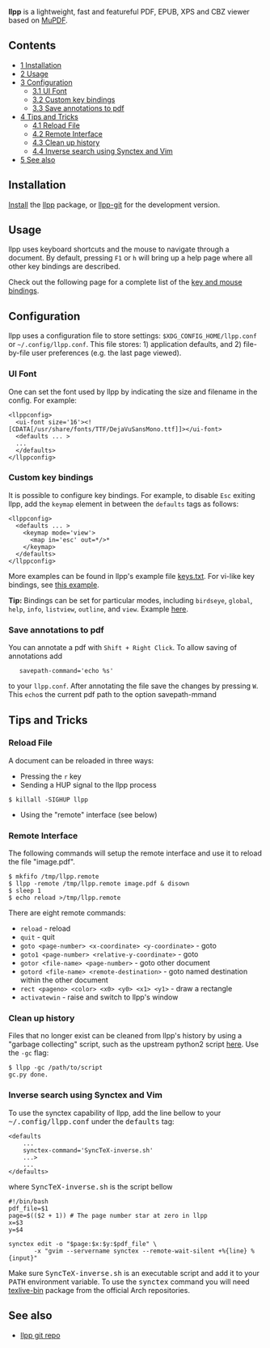 **llpp** is a lightweight, fast and featureful PDF, EPUB, XPS and CBZ viewer based on [MuPDF](/index.php/MuPDF "MuPDF").

## Contents

*   [1 Installation](#Installation)
*   [2 Usage](#Usage)
*   [3 Configuration](#Configuration)
    *   [3.1 UI Font](#UI_Font)
    *   [3.2 Custom key bindings](#Custom_key_bindings)
    *   [3.3 Save annotations to pdf](#Save_annotations_to_pdf)
*   [4 Tips and Tricks](#Tips_and_Tricks)
    *   [4.1 Reload File](#Reload_File)
    *   [4.2 Remote Interface](#Remote_Interface)
    *   [4.3 Clean up history](#Clean_up_history)
    *   [4.4 Inverse search using Synctex and Vim](#Inverse_search_using_Synctex_and_Vim)
*   [5 See also](#See_also)

## Installation

[Install](/index.php/Install "Install") the [llpp](https://aur.archlinux.org/packages/llpp/) package, or [llpp-git](https://aur.archlinux.org/packages/llpp-git/) for the development version.

## Usage

llpp uses keyboard shortcuts and the mouse to navigate through a document. By default, pressing `F1` or `h` will bring up a help page where all other key bindings are described.

Check out the following page for a complete list of the [key and mouse bindings](http://repo.or.cz/w/llpp.git/blob_plain/master:/KEYS).

## Configuration

llpp uses a configuration file to store settings: `$XDG_CONFIG_HOME/llpp.conf` or `~/.config/llpp.conf`. This file stores: 1) application defaults, and 2) file-by-file user preferences (e.g. the last page viewed).

### UI Font

One can set the font used by llpp by indicating the size and filename in the config. For example:

```
<llppconfig>
  <ui-font size='16'><![CDATA[/usr/share/fonts/TTF/DejaVuSansMono.ttf]]></ui-font>
  <defaults ... >
  ...
  </defaults>
</llppconfig>

```

### Custom key bindings

It is possible to configure key bindings. For example, to disable `Esc` exiting llpp, add the `keymap` element in between the `defaults` tags as follows:

```
<llppconfig>
  <defaults ... >
    <keymap mode='view'>
      <map in='esc' out=*/>*
    </keymap>
  </defaults>
</llppconfig>

```

More examples can be found in llpp's example file [keys.txt](http://repo.or.cz/w/llpp.git/blob/HEAD:/misc/keys.txt). For vi-like key bindings, see [this example](https://gist.github.com/Earnestly/7608794).

**Tip:** Bindings can be set for particular modes, including `birdseye`, `global`, `help`, `info`, `listview`, `outline`, and `view`. Example [here](https://gist.github.com/holomorph/9d8e5f483465d92ee69c).

### Save annotations to pdf

You can annotate a pdf with `Shift + Right Click`. To allow saving of annotations add

```
   savepath-command='echo %s'

```

to your `llpp.conf`. After annotating the file save the changes by pressing `W`. This `echo`s the current pdf path to the option savepath-mmand

## Tips and Tricks

### Reload File

A document can be reloaded in three ways:

*   Pressing the `r` key
*   Sending a HUP signal to the llpp process

```
$ killall -SIGHUP llpp

```

*   Using the "remote" interface (see below)

### Remote Interface

The following commands will setup the remote interface and use it to reload the file "image.pdf".

```
$ mkfifo /tmp/llpp.remote
$ llpp -remote /tmp/llpp.remote image.pdf & disown
$ sleep 1
$ echo reload >/tmp/llpp.remote

```

There are eight remote commands:

*   `reload` - reload
*   `quit` - quit
*   `goto <page-number> <x-coordinate> <y-coordinate>` - goto
*   `goto1 <page-number> <relative-y-coordinate>` - goto
*   `gotor <file-name> <page-number>` - goto other document
*   `gotord <file-name> <remote-destination>` - goto named destination within the other document
*   `rect <pageno> <color> <x0> <y0> <x1> <y1>` - draw a rectangle
*   `activatewin` - raise and switch to llpp's window

### Clean up history

Files that no longer exist can be cleaned from llpp's history by using a "garbage collecting" script, such as the upstream python2 script [here](http://repo.or.cz/w/llpp.git/blob/HEAD:/misc/gc.py). Use the `-gc` flag:

```
$ llpp -gc /path/to/script
gc.py done.

```

### Inverse search using Synctex and Vim

To use the synctex capability of llpp, add the line bellow to your <tt>~/.config/llpp.conf</tt> under the <tt>defaults</tt> tag:

```
<defaults
    ...
    synctex-command='SyncTeX-inverse.sh'
    ...>
    ...
</defaults>

```

where <tt>SyncTeX-inverse.sh</tt> is the script bellow

```
#!/bin/bash
pdf_file=$1
page=$(($2 + 1)) # The page number star at zero in llpp
x=$3
y=$4

synctex edit -o "$page:$x:$y:$pdf_file" \
       -x "gvim --servername synctex --remote-wait-silent +%{line} %{input}"

```

Make sure <tt>SyncTeX-inverse.sh</tt> is an executable script and add it to your <tt>PATH</tt> environment variable. To use the <tt>synctex</tt> command you will need [texlive-bin](https://www.archlinux.org/packages/?name=texlive-bin) package from the official Arch repositories.

## See also

*   [llpp git repo](http://repo.or.cz/w/llpp.git)
